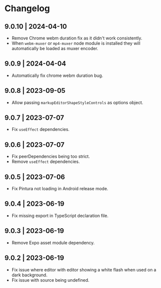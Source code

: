 # Changelog

## 9.0.10 | 2024-04-10

-   Remove Chrome webm duration fix as it didn't work consistently.
-   When `webm-muxer` or `mp4-muxer` node module is installed they will automatically be loaded as muxer encoder.

## 9.0.9 | 2024-04-04

-   Automatically fix chrome webm duration bug.

## 9.0.8 | 2023-09-05

-   Allow passing `markupEditorShapeStyleControls` as options object.

## 9.0.7 | 2023-07-07

-   Fix `useEffect` dependencies.

## 9.0.6 | 2023-07-07

-   Fix peerDependencies being too strict.
-   Remove `useEffect` dependencies.

## 9.0.5 | 2023-07-06

-   Fix Pintura not loading in Android release mode.

## 9.0.4 | 2023-06-19

-   Fix missing export in TypeScript declaration file.

## 9.0.3 | 2023-06-19

-   Remove Expo asset module dependency.

## 9.0.2 | 2023-06-19

-   Fix issue where editor with editor showing a white flash when used on a dark background.
-   Fix issue with source being undefined.
